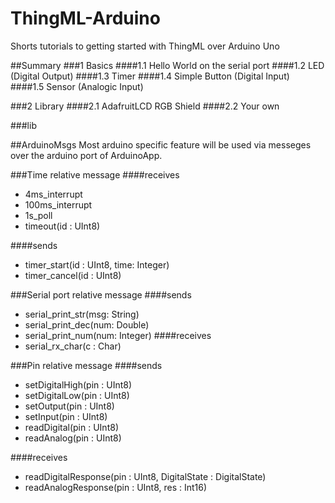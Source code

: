 # ThingML-Arduino
Shorts tutorials to getting started with ThingML over Arduino Uno

##Summary
###1 Basics
####1.1 Hello World on the serial port
####1.2 LED (Digital Output)
####1.3 Timer
####1.4 Simple Button (Digital Input)
####1.5 Sensor (Analogic Input)

###2 Library
####2.1 AdafruitLCD RGB Shield
####2.2 Your own

###lib

##ArduinoMsgs
Most arduino specific feature will be used via messeges over the arduino port of ArduinoApp.

###Time relative message
####receives 
* 4ms_interrupt
* 100ms_interrupt
* 1s_poll
* timeout(id : UInt8)

####sends 
* timer_start(id : UInt8, time: Integer)
* timer_cancel(id : UInt8)

###Serial port relative message
####sends 
* serial_print_str(msg: String)
* serial_print_dec(num: Double)
* serial_print_num(num: Integer)
####receives 
* serial_rx_char(c : Char)

###Pin relative message
####sends 
* setDigitalHigh(pin : UInt8)
* setDigitalLow(pin : UInt8)
* setOutput(pin : UInt8)
* setInput(pin : UInt8)
* readDigital(pin : UInt8)
* readAnalog(pin : UInt8)

####receives 
* readDigitalResponse(pin : UInt8, DigitalState : DigitalState)
* readAnalogResponse(pin : UInt8, res : Int16)
